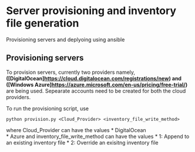 # Server provisioning and inventory file generation
Provisioning servers and deplyoing using ansible

## Provisioning servers
To provision servers, currently two providers namely, **([DigitalOcean]https://cloud.digitalocean.com/registrations/new) and ([Windows Azure]https://azure.microsoft.com/en-us/pricing/free-trial/)** are being used. Sepearate accounts need to be created for both the cloud providers.

To run the provisioning script, use
```
python provision.py <Cloud_Provider> <inventory_file_write_method>
```
where Cloud_Provider can have the values 
		* DigitalOcean  
		* Azure
and inventory_file_write_method can have the values
		* 1: Append to an existing inventory file
		* 2: Override an exisitng inventory file